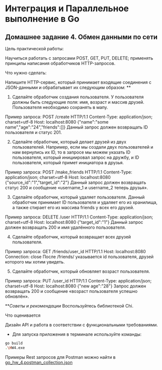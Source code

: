 # Интеграция и Параллельное выполнение в Go
## Домашнее задание 4. Обмен данными по сети

Цель практической работы:

Научиться работать с запросами POST, GET, PUT, DELETE; применять принципы написания обработчиков HTTP-запросов.

Что нужно сделать:

Напишите HTTP-сервис, который принимает входящие соединения с JSON-данными и обрабатывает их следующим образом: **

1. Сделайте обработчик создания пользователя. У пользователя должны быть следующие поля: имя, возраст и массив друзей. Пользователя необходимо сохранять в мапу. 

Пример запроса:
POST /create HTTP/1.1
Content-Type: application/json; charset=utf-8
Host: localhost:8080
{"name":"some name","age":"24","friends":[]}
Данный запрос должен возвращать ID пользователя и статус 201.

2. Сделайте обработчик, который делает друзей из двух пользователей. Например, если мы создали двух пользователей и нам вернулись их ID, то в запросе мы можем указать ID пользователя, который инициировал запрос на дружбу, и ID пользователя, который примет инициатора в друзья. 

Пример запроса:
POST /make_friends HTTP/1.1
Content-Type: application/json; charset=utf-8
Host: localhost:8080
{"source_id":"1","target_id":"2"}
Данный запрос должен возвращать статус 200 и сообщение «username_1 и username_2 теперь друзья».

3. Сделайте обработчик, который удаляет пользователя. Данный обработчик принимает ID пользователя и удаляет его из хранилища, а также стирает его из массива friends у всех его друзей. 

Пример запроса:
DELETE /user HTTP/1.1
Content-Type: application/json; charset=utf-8
Host: localhost:8080
{"target_id":"1"}
Данный запрос должен возвращать 200 и имя удалённого пользователя.

4. Сделайте обработчик, который возвращает всех друзей пользователя. 

Пример запроса:
GET /friends/user_id HTTP/1.1
Host: localhost:8080
Connection: close
После /friends/ указывается id пользователя, друзей которого мы хотим увидеть.

5. Сделайте обработчик, который обновляет возраст пользователя. 

Пример запроса:
PUT /user_id HTTP/1.1
Content-Type: application/json; charset=utf-8
Host: localhost:8080
{"new age":"28"}
Запрос должен возвращать 200 и сообщение «возраст пользователя успешно обновлён».

***Советы и рекомендации*
Воспользуйтесь библиотекой Chi.

Что оценивается

Дизайн API и работа в соответствии с функциональными требованиями.

* Для запуска приложения в терминале используйте команды:

```bash
go build
.\HW4.exe
```

Примеры Rest запросов для Postman можно найти в [go_hw_4.postman_collection.json](./go_hw_4.postman_collection.json)